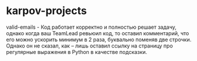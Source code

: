 # karpov-projects
valid-emails - Код работает корректно и полностью решает задачу, однако когда ваш TeamLead ревьюил код, то оставил комментарий, что его можно ускорить минимум в 2 раза, буквально поменяв две строчки. Однако он не сказал, как – лишь оставил ссылку на страницу про регулярные выражения в Python в качестве подсказки.  

